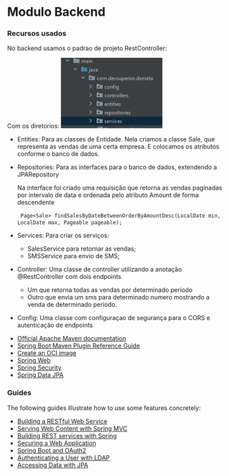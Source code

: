 # Modulo Backend

### Recursos usados

No backend usamos o padrao de projeto RestController:

Com os diretorios:
![img.png](img.png)
- Entities: Para as classes de Entidade.
   Nela criamos a classe Sale, que representa as vendas de uma certa empresa.  E colocamos os atributos conforme o banco de dados.

- Repositories: Para as interfaces para o banco de dados, extendendo a JPARepository
  
   Na interface foi criado uma requisição que retorna as vendas paginadas por intervalo de data e ordenada pelo atributo Amount de forma descendente
   ````shell
    Page<Sale> findSalesByDateBetweenOrderByAmountDesc(LocalDate min, LocalDate max, Pageable pageable);
   ````
- Services: Para criar os serviços:

  - SalesService para retornar as vendas;    
  - SMSService para envio de SMS;
  
  
- Controller: Uma classe de controller utilizando a anotação @RestController com dois endpoints
    - Um que retorna todas as vendas por determinado periodo 
    - Outro que envia um sms para determinado numero mostrando a venda de determinado periodo.
 
- Config: Uma classe com configuraçao de segurança para o CORS e autenticação de endpoints


* [Official Apache Maven documentation](https://maven.apache.org/guides/index.html)
* [Spring Boot Maven Plugin Reference Guide](https://docs.spring.io/spring-boot/docs/2.7.5/maven-plugin/reference/html/)
* [Create an OCI image](https://docs.spring.io/spring-boot/docs/2.7.5/maven-plugin/reference/html/#build-image)
* [Spring Web](https://docs.spring.io/spring-boot/docs/2.7.5/reference/htmlsingle/#web)
* [Spring Security](https://docs.spring.io/spring-boot/docs/2.7.5/reference/htmlsingle/#web.security)
* [Spring Data JPA](https://docs.spring.io/spring-boot/docs/2.7.5/reference/htmlsingle/#data.sql.jpa-and-spring-data)

### Guides

The following guides illustrate how to use some features concretely:

* [Building a RESTful Web Service](https://spring.io/guides/gs/rest-service/)
* [Serving Web Content with Spring MVC](https://spring.io/guides/gs/serving-web-content/)
* [Building REST services with Spring](https://spring.io/guides/tutorials/rest/)
* [Securing a Web Application](https://spring.io/guides/gs/securing-web/)
* [Spring Boot and OAuth2](https://spring.io/guides/tutorials/spring-boot-oauth2/)
* [Authenticating a User with LDAP](https://spring.io/guides/gs/authenticating-ldap/)
* [Accessing Data with JPA](https://spring.io/guides/gs/accessing-data-jpa/)

